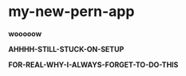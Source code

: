 # my-new-pern-app
__wooooow__

__AHHHH-STILL-STUCK-ON-SETUP__

__FOR-REAL-WHY-I-ALWAYS-FORGET-TO-DO-THIS__

